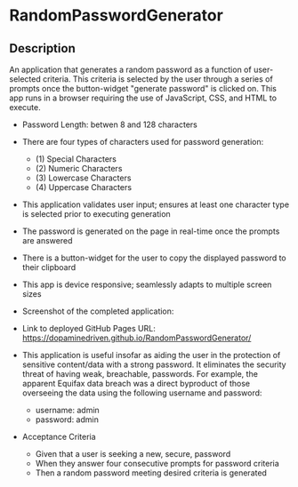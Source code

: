# RandomPasswordGenerator

## Description

An application that generates a random password as a function of user-selected criteria. This criteria is selected by the user through a series of prompts once the button-widget "generate password" is clicked on. This app runs in a browser requiring the use of JavaScript, CSS, and HTML to execute. 

* Password Length: betwen 8 and 128 characters

* There are four types of characters used for password generation:
    * (1) Special Characters
    * (2) Numeric Characters
    * (3) Lowercase Characters
    * (4) Uppercase Characters

* This application validates user input; ensures at least one character type is selected prior to executing generation

* The password is generated on the page in real-time once the prompts are answered

* There is a button-widget for the user to copy the displayed password to their clipboard

* This app is device responsive; seamlessly adapts to multiple screen sizes

* Screenshot of the completed application:



* Link to deployed GitHub Pages URL: 
https://dopaminedriven.github.io/RandomPasswordGenerator/


* This application is useful insofar as aiding the user in the protection of sensitive content/data with a strong password. It eliminates the security threat of having weak, breachable, passwords. For example, the apparent Equifax data breach was a direct byproduct of those overseeing the data using the following username and password:
    * username: admin
    * password: admin

* Acceptance Criteria
    * Given that a user is seeking a new, secure, password
    * When they answer four consecutive prompts for password criteria
    * Then a random password meeting desired criteria is generated